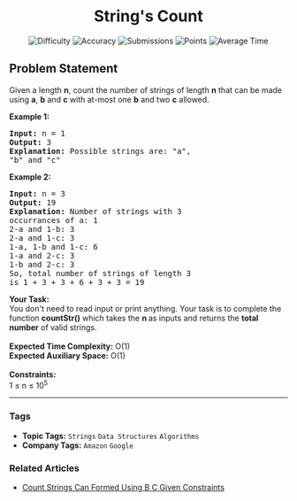 <h1 align="center">String's Count</h1>

<p align="center">
  <img alt="Difficulty" title="Difficulty" src="https://custom-icon-badges.demolab.com/badge/Difficulty: Easy-1F222E?style=for-the-badge&logoColor=white&logo=fire"/>
  <img alt="Accuracy" title="Accuracy" src="https://custom-icon-badges.demolab.com/badge/Accuracy: 53.46%25-1F222E?style=for-the-badge&logoColor=white&logo=target"/>
  <img alt="Submissions" title="Submissions" src="https://custom-icon-badges.demolab.com/badge/Submissions: 50K+-1F222E?style=for-the-badge&logoColor=white&logo=repo"/>
  <img alt="Points" title="Points" src="https://custom-icon-badges.demolab.com/badge/Points: 2-1F222E?style=for-the-badge&logoColor=white&logo=award"/>
  <img alt="Average Time" title="Average Time" src="https://custom-icon-badges.demolab.com/badge/Average%20Time: N/A-1F222E?style=for-the-badge&logoColor=white&logo=clock"/>
</p>

## Problem Statement

Given a length <b>n</b>, count the number of strings of length <b>n</b> that can be made using <b>a</b>, <b>b</b> and <b>c</b> with at-most one <b>b</b> and two <b>c</b> allowed.

<b>Example 1:</b>

<pre><b>Input:</b> n = 1
<b>Output:</b> 3
<b>Explanation:</b> Possible strings are: "a",
"b" and "c"
</pre>

<b>Example 2:</b>

<pre><b>Input:</b> n = 3
<b>Output:</b> 19
<b>Explanation:</b> Number of strings with 3 
occurrances of a: 1
2-a and 1-b: 3
2-a and 1-c: 3
1-a, 1-b and 1-c: 6
1-a and 2-c: 3
1-b and 2-c: 3
So, total number of strings of length 3
is 1 + 3 + 3 + 6 + 3 + 3 = 19
</pre>

<b>Your Task:  </b><br>You don't need to read input or print anything. Your task is to complete the function <b>countStr</b><b>()</b> which takes the <b>n</b><b> </b>as inputs and returns the <b>total number</b> of valid strings.<br><br><b>Expected Time Complexity:</b> O(1)<br><b>Expected Auxiliary Space:</b> O(1)<br><br><b>Constraints:</b><br>1 ≤ n ≤ 10<sup>5</sup>


<hr>

### Tags
- **Topic Tags:** `Strings` `Data Structures` `Algorithms`
- **Company Tags:** `Amazon` `Google`

### Related Articles
- [Count Strings Can Formed Using B C Given Constraints](https://www.geeksforgeeks.org/count-strings-can-formed-using-b-c-given-constraints/)
